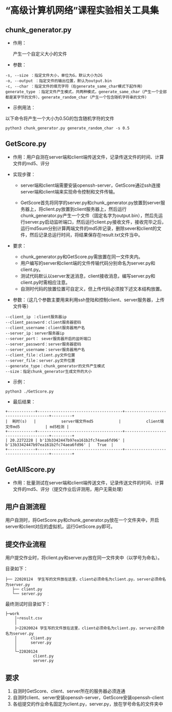 # “高级计算机网络”课程实验相关工具集

## chunk_generator.py

* 作用：

    产生一个自定义大小的文件

* 参数：

```
-s, --size ：指定文件大小，单位为G，默认大小为2G
-o, --output ：指定文件的输出位置，默认为output.bin
-c, --char ：指定文件的填充字符（在generate_same_char模式下起作用）
generate_type ：指定文件产生模式，共两种模式，generate_same_char（产生一个全部都是某字节的文件），generate_random_char（产生一个包含随机字符串的文件）
```

* 示例用法：

以下命令将产生一个大小为0.5G的包含随机字符的文件

```
python3 chunk_generator.py generate_random_char -s 0.5
```

## GetScore.py

* 作用：用户自测在server端和client端传送文件，记录传送文件的时间、计算文件的md5、评分

* 实现步骤：

  * server端和client端需要安装openssh-server，GetScore通过ssh连接server端和client端来实现命令控制和文件传输。

  * GetScore首先将同学的server.py和chunk_generator.py放置到server服务器上，将client.py放置到client服务器上，然后运行chunk_generator.py产生一个文件（固定名字为output.bin），然后先运行server.py启动监听端口，然后运行client.py接收文件，接收完毕之后，运行md5sum分别计算两端文件的md5并记录，删除sever和client的文件，然后记录总运行时间，将结果保存在result.txt文件当中。

* 要求：
  * chunk_generator.py和GetScore.py需放置在同一文件夹内。
  * 用户编写的server和client端的文件传输代码分别命名为server.py和client.py。
  * 测试代码默认以server发送消息，client接收消息，编写server.py和client.py时需相应注意。
  * 自测时代码的放置位置可自定义，但上传代码必须按下述文本结构放置。
  

* 参数：（这几个参数主要用来利用ssh登陆和控制client、server服务器，上传文件等）

```
--client_ip ：client服务器ip
--client_password：client服务器密码
--client_username：client服务器用户名
--server_ip：server服务器ip
--server_port： sever服务器开启的监听端口
--server_password：server服务器密码
--server_username：server服务器用户名
--client_file：client.py文件位置
--server_file：server.py文件位置 
--generate_type：chunk_generator的文件产生模式
--size：指定chunk_generator生成文件的大小
```

* 示例：

```
python3 ./GetScore.py
```

* 最后结果：  

```
+------------+-------------------------------------+-------------------------------------+---------+
|  耗时(s)   |           server端文件md5           |           client端文件md5           | md5检测 |
+------------+-------------------------------------+-------------------------------------+---------+
| 20.2272228 | b'13b3342447b97ea161b2fc74aea6fd96' | b'13b3342447b97ea161b2fc74aea6fd96' |   True  |
+------------+-------------------------------------+-------------------------------------+---------+
```

## GetAllScore.py

* 作用：批量测试在server端和client端传送文件，记录传送文件的时间、计算文件的md5、评分（提交作业后评测用，用户无需处理）

## 用户自测流程
用户自测时，将GetScore.py和chunk_generator.py放在一个文件夹中，开启server和client对应的虚拟机，运行GetScore.py即可。

## 提交作业流程

用户提交作业时，将client.py和server.py放在同一文件夹中（以学号为命名）。 

目录如下：  

```
├── 22020124  学生写的文件放在这里，client必须命名为client.py，server必须命名为server.py
   ├── client.py
   └── server.py

```

最终测试时目录如下：
``` 
├─work
    │─result.csv
    │
    ├─22020024 学生写的文件放在这里，client必须命名为client.py，server必须命名为server.py
    │      client.py
    │      server.py
    │
    └─22020124
            client.py
            server.py

```
## 要求

1. 自测时GetScore、client、server所在的服务器必须连通
2. 自测时client、server安装openssh-server，GetScore安装openssh-client
3. 各组提交的作业命名固定为client.py，server.py，放在学号命名的文件夹中
